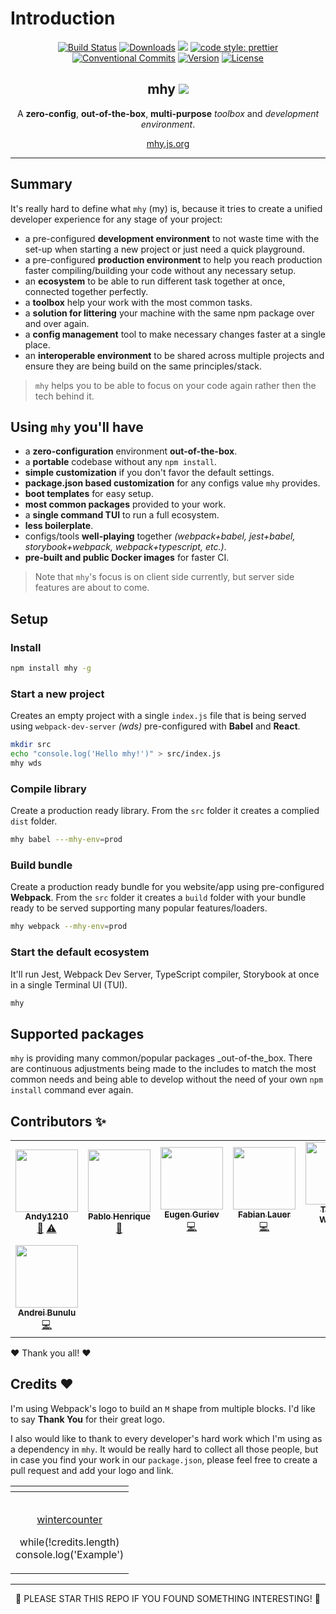 # Introduction

<p align="center">
  <a href="https://circleci.com/gh/wintercounter/mhy/tree/master"><img src="https://img.shields.io/circleci/project/github/wintercounter/mhy/master.svg" alt="Build Status"></a>
  <a href="https://npmcharts.com/compare/mhy?minimal=true"><img src="https://img.shields.io/npm/dm/mhy.svg" alt="Downloads"></a>
  <a href="https://david-dm.org/wintercounter/mhy" title="dependencies status"><img src="https://david-dm.org/wintercounter/mhy/status.svg"/></a>
  <a href="https://github.com/prettier/prettier" rel="nofollow"><img src="https://img.shields.io/badge/code_style-prettier-ff69b4.svg" alt="code style: prettier"></a>
  <a href="https://conventionalcommits.org"><img src="https://img.shields.io/badge/Conventional%20Commits-1.0.0-yellow.svg" alt="Conventional Commits"></a>
  <a href="https://www.npmjs.com/package/mhy"><img src="https://img.shields.io/npm/v/mhy.svg" alt="Version"></a>
  <a href="https://www.npmjs.com/package/mhy"><img src="https://img.shields.io/npm/l/mhy.svg" alt="License"></a>
</p>

<h2 align="center">mhy <a target="_blank" href="https://twitter.com/intent/tweet?text=Try%20out%20%23mhy%20as%20your%20new%20JavaScript%20development%20environment.%20https%3A%2F%2Fmhy.js.org&hashtags=mhy,webpack,babel,jest,typescript,frontend,developers,javascript,html"><img src="https://img.shields.io/twitter/url/http/shields.io.svg?style=social" /></a></h2>

<p align="center">A <strong>zero-config</strong>, <strong>out-of-the-box</strong>, <strong>multi-purpose</strong> <i>toolbox</i> and <i>development environment</i>.</p>

<p align="center"><a href="https://mhy.js.org" target=_blank>mhy.js.org</a></p>

---

## Summary

It's really hard to define what `mhy` \(my\) is, because it tries to create a unified developer experience for any stage of your project:
* a pre-configured **development environment** to not waste time with the set-up when starting a new project or just need a quick playground.
* a pre-configured **production environment** to help you reach production faster compiling/building your code without any necessary setup.
* an **ecosystem** to be able to run different task together at once, connected together perfectly.
* a **toolbox** help your work with the most common tasks.
* a **solution for littering** your machine with the same npm package over and over again.
* a **config management** tool to make necessary changes faster at a single place.
* an **interoperable environment** to be shared across multiple projects and ensure they are being build on the same principles/stack.

> `mhy` helps you to be able to focus on your code again rather then the tech behind it.

## Using `mhy` you'll have

* a **zero-configuration** environment **out-of-the-box**.
* a **portable** codebase without any `npm install`.
* **simple customization** if you don't favor the default settings.
* **package.json based customization** for any configs value `mhy` provides.
* **boot templates** for easy setup.
* **most common packages** provided to your work.
* a **single command TUI** to run a full ecosystem.
* **less boilerplate**.
* configs/tools **well-playing** together _(webpack+babel, jest+babel, storybook+webpack, webpack+typescript, etc.)_.
* **pre-built and public Docker images** for faster CI.

> Note that `mhy`'s focus is on client side currently, but server side features are about to come.

## Setup

### Install
```bash
npm install mhy -g
```

### Start a new project
Creates an empty project with a single `index.js` file that is being served using `webpack-dev-server` _(wds)_ pre-configured with **Babel** and **React**.
```bash
mkdir src
echo "console.log('Hello mhy!')" > src/index.js
mhy wds
```

### Compile library
Create a production ready library. From the `src` folder it creates a complied `dist` folder.
```bash
mhy babel ---mhy-env=prod
```

### Build bundle
Create a production ready bundle for you website/app using pre-configured **Webpack**. From the `src` folder it creates a `build` folder with your bundle ready to be served supporting many popular features/loaders.
```bash
mhy webpack --mhy-env=prod
```

### Start the default ecosystem
It'll run Jest, Webpack Dev Server, TypeScript compiler, Storybook at once in a single Terminal UI (TUI).
```bash
mhy
```

## Supported packages

`mhy` is providing many common/popular packages _out-of-the_box. There are continuous adjustments being made to the includes to match the most common needs and being able to develop without the need of your own `npm install` command ever again.

## Contributors ✨

<!-- ALL-CONTRIBUTORS-LIST:START - Do not remove or modify this section -->
<!-- prettier-ignore-start -->
<!-- markdownlint-disable -->
<table>
  <tr>
    <td align="center"><a href="http://andy1210.com"><img src="https://avatars0.githubusercontent.com/u/964291?v=4" width="100px;" alt=""/><br /><sub><b>Andy1210</b></sub></a><br /><a href="https://github.com/wintercounter/mhy/issues?q=author%3AAndy1210" title="Bug reports">🐛</a> <a href="https://github.com/wintercounter/mhy/commits?author=Andy1210" title="Tests">⚠️</a></td>
    <td align="center"><a href="https://github.com/pablohpsilva"><img src="https://avatars1.githubusercontent.com/u/2090635?v=4" width="100px;" alt=""/><br /><sub><b>Pablo Henrique</b></sub></a><br /><a href="https://github.com/wintercounter/mhy/commits?author=pablohpsilva" title="Documentation">📖</a></td>
    <td align="center"><a href="http://beagl.in"><img src="https://avatars0.githubusercontent.com/u/8502021?v=4" width="100px;" alt=""/><br /><sub><b>Eugen Guriev</b></sub></a><br /><a href="https://github.com/wintercounter/mhy/commits?author=gcofficial" title="Code">💻</a></td>
    <td align="center"><a href="https://github.com/FabianLauer"><img src="https://avatars0.githubusercontent.com/u/2205595?v=4" width="100px;" alt=""/><br /><sub><b>Fabian Lauer</b></sub></a><br /><a href="https://github.com/wintercounter/mhy/commits?author=FabianLauer" title="Code">💻</a></td>
    <td align="center"><a href="http://winckell.com"><img src="https://avatars1.githubusercontent.com/u/5302702?v=4" width="100px;" alt=""/><br /><sub><b>Thomas Winckell</b></sub></a><br /><a href="https://github.com/wintercounter/mhy/commits?author=thomaswinckell" title="Code">💻</a> <a href="https://github.com/wintercounter/mhy/commits?author=thomaswinckell" title="Documentation">📖</a></td>
    <td align="center"><a href="https://github.com/stevenmitts"><img src="https://avatars1.githubusercontent.com/u/13355405?v=4" width="100px;" alt=""/><br /><sub><b>Steven Mitts</b></sub></a><br /><a href="https://github.com/wintercounter/mhy/commits?author=stevenmitts" title="Documentation">📖</a></td>
    <td align="center"><a href="https://zakhardolozhevskiy.github.io/CV"><img src="https://avatars0.githubusercontent.com/u/5322859?v=4" width="100px;" alt=""/><br /><sub><b>Zakhar</b></sub></a><br /><a href="https://github.com/wintercounter/mhy/commits?author=ZakharDolozhevskiy" title="Code">💻</a> <a href="https://github.com/wintercounter/mhy/commits?author=ZakharDolozhevskiy" title="Documentation">📖</a></td>
  </tr>
  <tr>
    <td align="center"><a href="https://github.com/bafxyz"><img src="https://avatars1.githubusercontent.com/u/892175?v=4" width="100px;" alt=""/><br /><sub><b>Andrei Bunulu</b></sub></a><br /><a href="https://github.com/wintercounter/mhy/commits?author=bafxyz" title="Code">💻</a></td>
  </tr>
</table>

<!-- markdownlint-enable -->
<!-- prettier-ignore-end -->
<!-- ALL-CONTRIBUTORS-LIST:END -->

❤ Thank you all! ❤

## Credits ❤

I'm using Webpack's logo to build an `M` shape from multiple blocks. I'd like to say **Thank You** for their great logo.

I also would like to thank to every developer's hard work which I'm using as a dependency in `mhy`. It would be really hard to collect all those people, but in case you find your work in our `package.json`, please feel free to create a pull request and add your logo and link.

<table>
  <thead>
    <tr>
      <th style="text-align:center"></th>
    </tr>
  </thead>
  <tbody>
    <tr>
      <td style="text-align:center">
        <p>
          <img src="https://avatars0.githubusercontent.com/u/963776?v=4&amp;s=128"
          alt/>
        </p>
        <p><a href="https://github.com/wintercounter">wintercounter</a>
        </p>
        <p>while(!credits.length)
          <br />console.log('Example')</p>
      </td>
    </tr>
  </tbody>
</table>

---

<p align="center">🌟 PLEASE STAR THIS REPO IF YOU FOUND SOMETHING INTERESTING! 🌟</p>